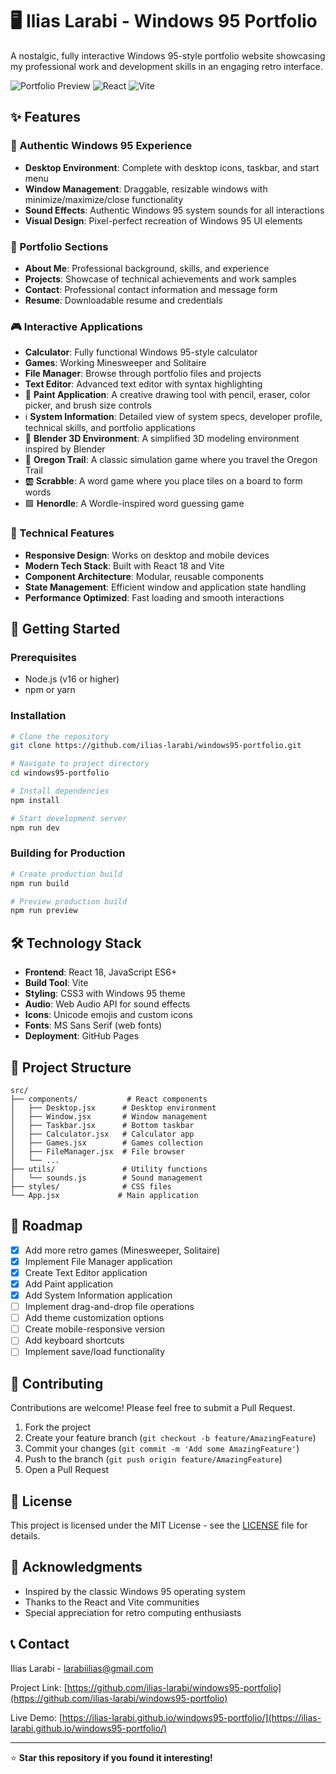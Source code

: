 # 🖥️ Ilias Larabi - Windows 95 Portfolio

A nostalgic, fully interactive Windows 95-style portfolio website showcasing my professional work and development skills in an engaging retro interface.

![Portfolio Preview](https://img.shields.io/badge/Status-In%20Development-yellow)
![React](https://img.shields.io/badge/React-18.x-blue)
![Vite](https://img.shields.io/badge/Vite-Latest-green)

## ✨ Features

### 🎨 Authentic Windows 95 Experience
- **Desktop Environment**: Complete with desktop icons, taskbar, and start menu
- **Window Management**: Draggable, resizable windows with minimize/maximize/close functionality
- **Sound Effects**: Authentic Windows 95 system sounds for all interactions
- **Visual Design**: Pixel-perfect recreation of Windows 95 UI elements

### 💼 Portfolio Sections
- **About Me**: Professional background, skills, and experience
- **Projects**: Showcase of technical achievements and work samples
- **Contact**: Professional contact information and message form
- **Resume**: Downloadable resume and credentials

### 🎮 Interactive Applications
- **Calculator**: Fully functional Windows 95-style calculator
- **Games**: Working Minesweeper and Solitaire
- **File Manager**: Browse through portfolio files and projects
- **Text Editor**: Advanced text editor with syntax highlighting
- 🎨 **Paint Application**: A creative drawing tool with pencil, eraser, color picker, and brush size controls
- ℹ️ **System Information**: Detailed view of system specs, developer profile, technical skills, and portfolio applications
- 🧊 **Blender 3D Environment**: A simplified 3D modeling environment inspired by Blender
- 🐎 **Oregon Trail**: A classic simulation game where you travel the Oregon Trail
- 🆎 **Scrabble**: A word game where you place tiles on a board to form words
- 🟩 **Henordle**: A Wordle-inspired word guessing game

### 🔧 Technical Features
- **Responsive Design**: Works on desktop and mobile devices
- **Modern Tech Stack**: Built with React 18 and Vite
- **Component Architecture**: Modular, reusable components
- **State Management**: Efficient window and application state handling
- **Performance Optimized**: Fast loading and smooth interactions

## 🚀 Getting Started

### Prerequisites
- Node.js (v16 or higher)
- npm or yarn

### Installation
```bash
# Clone the repository
git clone https://github.com/ilias-larabi/windows95-portfolio.git

# Navigate to project directory
cd windows95-portfolio

# Install dependencies
npm install

# Start development server
npm run dev
```

### Building for Production
```bash
# Create production build
npm run build

# Preview production build
npm run preview
```

## 🛠️ Technology Stack

- **Frontend**: React 18, JavaScript ES6+
- **Build Tool**: Vite
- **Styling**: CSS3 with Windows 95 theme
- **Audio**: Web Audio API for sound effects
- **Icons**: Unicode emojis and custom icons
- **Fonts**: MS Sans Serif (web fonts)
- **Deployment**: GitHub Pages

## 📁 Project Structure

```
src/
├── components/           # React components
│   ├── Desktop.jsx      # Desktop environment
│   ├── Window.jsx       # Window management
│   ├── Taskbar.jsx      # Bottom taskbar
│   ├── Calculator.jsx   # Calculator app
│   ├── Games.jsx        # Games collection
│   ├── FileManager.jsx  # File browser
│   └── ...
├── utils/               # Utility functions
│   └── sounds.js        # Sound management
├── styles/              # CSS files
└── App.jsx             # Main application
```

## 🎯 Roadmap

- [x] Add more retro games (Minesweeper, Solitaire)
- [x] Implement File Manager application
- [x] Create Text Editor application
- [x] Add Paint application
- [x] Add System Information application
- [ ] Implement drag-and-drop file operations
- [ ] Add theme customization options
- [ ] Create mobile-responsive version
- [ ] Add keyboard shortcuts
- [ ] Implement save/load functionality

## 🤝 Contributing

Contributions are welcome! Please feel free to submit a Pull Request.

1. Fork the project
2. Create your feature branch (`git checkout -b feature/AmazingFeature`)
3. Commit your changes (`git commit -m 'Add some AmazingFeature'`)
4. Push to the branch (`git push origin feature/AmazingFeature`)
5. Open a Pull Request

## 📄 License

This project is licensed under the MIT License - see the [LICENSE](LICENSE) file for details.

## 🙏 Acknowledgments

- Inspired by the classic Windows 95 operating system
- Thanks to the React and Vite communities
- Special appreciation for retro computing enthusiasts

## 📞 Contact

Ilias Larabi - [larabiilias@gmail.com](mailto:larabiilias@gmail.com)

Project Link: [https://github.com/ilias-larabi/windows95-portfolio](https://github.com/ilias-larabi/windows95-portfolio)

Live Demo: [https://ilias-larabi.github.io/windows95-portfolio/](https://ilias-larabi.github.io/windows95-portfolio/)

---

⭐ **Star this repository if you found it interesting!**
